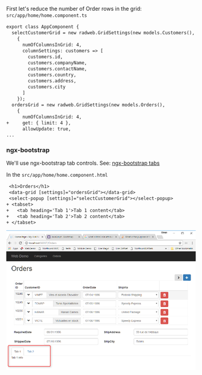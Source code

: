 ﻿First let's reduce the number of Order rows in the grid:
`src/app/home/home.component.ts`
```csdiff
export class AppComponent {
  selectCustomerGrid = new radweb.GridSettings(new models.Customers(),
    {
      numOfColumnsInGrid: 4,
      columnSettings: customers => [
        customers.id,
        customers.companyName,
        customers.contactName,
        customers.country,
        customers.address,
        customers.city
      ]
    });
  ordersGrid = new radweb.GridSettings(new models.Orders(),
    {
      numOfColumnsInGrid: 4,
+     get: { limit: 4 },
      allowUpdate: true,
...
```

### ngx-bootstrap
We'll use ngx-bootstrap tab controls. See: 
[ngx-bootstrap tabs](https://valor-software.com/ngx-bootstrap/#/tabs)

In the `src/app/home/home.component.html`
```csdiff
 <h1>Orders</h1>
 <data-grid [settings]="ordersGrid"></data-grid>
 <select-popup [settings]="selectCustomerGrid"></select-popup>
+ <tabset>
+   <tab heading='Tab 1'>Tab 1 content</tab>
+   <tab heading='Tab 2'>Tab 2 content</tab>
+ </tabset>
```
![Basic Tabs](Basic-Tabs.png)